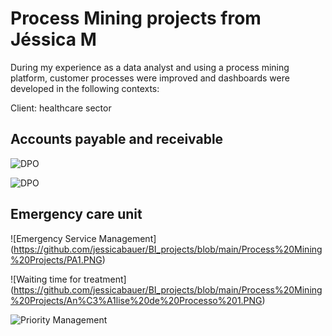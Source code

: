 # Process Mining projects from Jéssica M 

During my experience as a data analyst and using a process mining platform, customer processes were improved and dashboards were developed in the following contexts:

Client: healthcare sector

## Accounts payable and receivable
![DPO](https://github.com/jessicabauer/BI_projects/blob/main/Process%20Mining%20Projects/An%C3%A1lise%20DPO.PNG)

![DPO](https://github.com/jessicabauer/BI_projects/blob/main/Process%20Mining%20Projects/An%C3%A1lise%20DPO%20-%202.PNG)


## Emergency care unit  
![Emergency Service Management] (https://github.com/jessicabauer/BI_projects/blob/main/Process%20Mining%20Projects/PA1.PNG)

![Waiting time for treatment] (https://github.com/jessicabauer/BI_projects/blob/main/Process%20Mining%20Projects/An%C3%A1lise%20de%20Processo%201.PNG)

![Priority Management](https://github.com/jessicabauer/BI_projects/blob/main/Process%20Mining%20Projects/Gest%C3%A3o%20de%20Protocolos.PNG)
